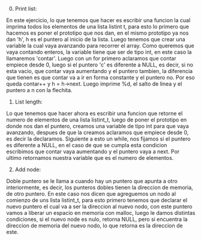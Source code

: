 0. Print list:

En este ejercicio, lo que tenemos que hacer es escribir una funcion la cual imprima todos los elementos de una lista listint t, para esto lo primero que hacemos es poner el
prototipo que nos dan, en el mismo prototipo ya nos dan 'h', h es el puntero al inicio de la lista. Luego tenemos que crear una variable la cual vaya avanzando para recorrer
el array. Como queremos que vaya contando enteros, la variable tiene que ser de tipo int, en este caso la llamaremos 'contar'. Luego con un for primero aclaramos que contar empiece
desde 0, luego si el puntero 'c' es diferente a NULL, es decir, si no esta vacio, que contar vaya aumentando y el puntero tambien, la diferencia que tienen es que contar va a ir en
forma constante y el puntero no. Por eso queda contar++ y h = h->next. Luego imprime %d, el salto de linea y el puntero a n con la flechita.

1. List length:

Lo que tenemos que hacer ahora es escribir una funcion que retorne el numero de elementos de una lista listint_t, luego de poner el prototipo en donde nos dan el puntero,
creamos una variable de tipo int para que vaya avanzando, despues de que la creamos aclaramos que empiece desde 0, es decir la declaramos. Siguiente a esto un while, nos fijamos
si el puntero es diferente a NULL, en el caso de que se cumpla esta condicion escribimos que contar vaya aumentando y el puntero vaya a next. Por ultimo retornamos nuestra variable
que es el numero de elementos.

2. Add node:

Doble puntero se le llama a cuando hay un puntero que apunta a otro interiormente, es decir, los punteros dobles tienen la direccion de memoria, de otro puntero. En este caso nos dicen
que agreguemos un nodo al comienzo de uns lista listint_t, para esto primero tenemos que declarar el nuevo puntero el cual va a ser la direccion al nuevo nodo, con este puntero vamos
a liberar un espacio en memoria con malloc, luego le damos distintas condiciones, si el nuevo node es nulo, retorna NULL, pero si encuentra la direccion de memoria del nuevo nodo, lo que
retorna es la direccion de este.
